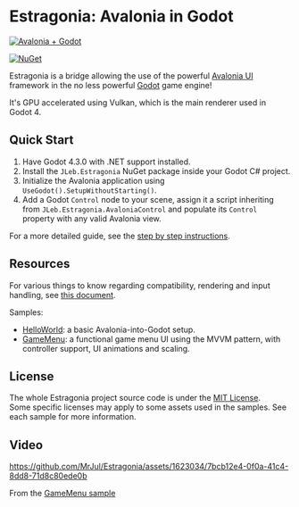 # Estragonia: Avalonia in Godot

[![Avalonia + Godot](https://github.com/MrJul/Estragonia/blob/main/docs/av_plus_gd.png)](#)

[![NuGet](https://img.shields.io/nuget/v/JLeb.Estragonia)](https://www.nuget.org/packages/JLeb.Estragonia)

Estragonia is a bridge allowing the use of the powerful [Avalonia UI](https://github.com/AvaloniaUI/Avalonia) framework in the no less powerful [Godot](https://github.com/godotengine/godot) game engine!

It's GPU accelerated using Vulkan, which is the main renderer used in Godot 4.

## Quick Start

1. Have Godot 4.3.0 with .NET support installed.
2. Install the `JLeb.Estragonia` NuGet package inside your Godot C# project.
3. Initialize the Avalonia application using `UseGodot().SetupWithoutStarting()`.
4. Add a Godot `Control` node to your scene, assign it a script inheriting from `JLeb.Estragonia.AvaloniaControl` and populate its `Control` property with any valid Avalonia view.

For a more detailed guide, see the [step by step instructions](https://github.com/MrJul/Estragonia/blob/main/docs/setup.md).

## Resources

For various things to know regarding compatibility, rendering and input handling, see [this document](https://github.com/MrJul/Estragonia/blob/main/docs/toknow.md).

Samples:
- [HelloWorld](https://github.com/MrJul/Estragonia/tree/main/samples/HelloWorld): a basic Avalonia-into-Godot setup.
- [GameMenu](https://github.com/MrJul/Estragonia/tree/main/samples/GameMenu): a functional game menu UI using the MVVM pattern, with controller support, UI animations and scaling.

## License

The whole Estragonia project source code is under the [MIT License](https://github.com/MrJul/Estragonia/blob/main/license.txt).  
Some specific licenses may apply to some assets used in the samples. See each sample for more information.

## Video

https://github.com/MrJul/Estragonia/assets/1623034/7bcb12e4-0f0a-41c4-8dd8-71d8c80ede0b

From the [GameMenu sample](https://github.com/MrJul/Estragonia/tree/main/samples/GameMenu)
